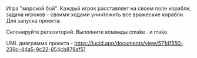 Игра "морской бой". Каждый игрок расставляет на своем поле корабли, задача игроков - своими ходами уничтожить все вражеские корабли. Для запуска проекта:

Склонируйте репозиторий.
Выполните команды cmake . и make.



UML диаграмма проекта - https://lucid.app/documents/view/571d1550-239c-44a5-9c22-854cb879af51
